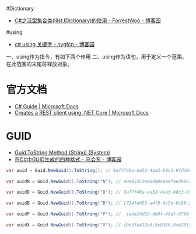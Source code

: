 
#Dictionary

- [C#之泛型集合类(Ilist,IDictionary)的使用 - ForrestWoo - 博客园 ](http://www.cnblogs.com/salam/archive/2010/05/30/1747518.html)


#using

- [c# using 关键字 - nygfcn - 博客园 ](http://www.cnblogs.com/nygfcn1234/archive/2013/10/17/3373718.html)

一、using作为指令，有如下两个作用
二、using作为语句，用于定义一个范围，在此范围的末尾将释放对象。


# 官方文档
- [C# Guide | Microsoft Docs ](https://docs.microsoft.com/en-us/dotnet/csharp/index)
- [Creates a REST client using .NET Core | Microsoft Docs ](https://docs.microsoft.com/en-us/dotnet/csharp/tutorials/console-webapiclient)


# GUID

* [Guid.ToString Method (String) (System) ](https://msdn.microsoft.com/en-us/library/97af8hh4.aspx)
* [在C#中GUID生成的四种格式 - 马会东 - 博客园 ](http://www.cnblogs.com/duanweishi/p/7043407.html)

```cs
var uuid = Guid.NewGuid().ToString(); // 9af7f46a-ea52-4aa3-b8c3-9fd484c2af12  
  
var uuidN = Guid.NewGuid().ToString("N"); // e0a953c3ee6040eaa9fae2b667060e09   
  
var uuidD = Guid.NewGuid().ToString("D"); // 9af7f46a-ea52-4aa3-b8c3-9fd484c2af12  
  
var uuidB = Guid.NewGuid().ToString("B"); // {734fd453-a4f8-4c5d-9c98-3fe2d7079760}  
  
var uuidP = Guid.NewGuid().ToString("P"); //  (ade24d16-db0f-40af-8794-1e08e2040df3)  
  
var uuidX = Guid.NewGuid().ToString("X"); // {0x3fa412e3,0x8356,0x428f,{0xaa,0x34,0xb7,0x40,0xda,0xaf,0x45,0x6f}}  
```